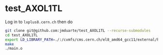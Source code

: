 # test_AXOL1TL

Log in to `lxplus8.cern.ch` then do

```bash
git clone git@github.com:jmduarte/test_AXOL1TL --recurse-submodules
cd test_AXOL1TL
export LD_LIBRARY_PATH=./:/cvmfs/cms.cern.ch/el8_amd64_gcc11/external/hls4mlEmulatorExtras/1.1.1-6933fcc7cdb4cdd5a649bd6579151d1b/lib64
make
./main.o
```
